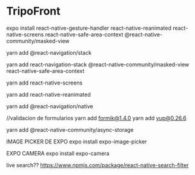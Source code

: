 # TripoFront

expo install react-native-gesture-handler react-native-reanimated react-native-screens react-native-safe-area-context @react-native-community/masked-view

yarn add @react-navigation/stack


yarn add react-navigation-stack @react-native-community/masked-view react-native-safe-area-context

yarn add react-native-screens

yarn add react-native-reanimated

yarn add @react-navigation/native



//validacion de formularios
yarn add formik@1.4.0
yarn add yup@0.26.6


yarn add @react-native-community/async-storage


IMAGE PICKER DE EXPO
expo install expo-image-picker

EXPO CAMERA
expo install expo-camera

live search?? https://www.npmjs.com/package/react-native-search-filter

